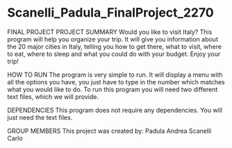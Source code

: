 # Scanelli_Padula_FinalProject_2270
FINAL PROJECT
PROJECT SUMMARY
Would you like to visit Italy? This program will help you organize your trip. It will give you information about the
20 major cities in Italy, telling you how to get there, what to visit, where to eat, where to sleep and
what you could do with your budget. Enjoy your trip!

HOW TO RUN
The program is very simple to run. It will display a menu with all the options you have, you just have to type in the
number which matches what you would like to do. To run this program you will need two different text files, which
we will provide.

DEPENDENCIES
This program does not require any dependencies. You will just need the text files.

GROUP MEMBERS
This project was created by:
Padula Andrea
Scanelli Carlo
